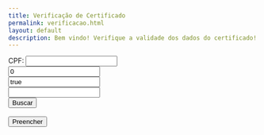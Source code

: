 ```yaml
---
title: Verificação de Certificado
permalink: verificacao.html
layout: default
description: Bem vindo! Verifique a validade dos dados do certificado!
---
```




<html><head>    
    <script type="text/javascript">
    	function setCPF(){
    		var line = window.location.href.searchParams.get("line");
    		var cpf = window.location.href.searchParams.get("cpf");
    		document.getElementById("cpf").value = "09275985669";
    		document.getElementById("range").value = line+":"+line;
    	}
    </script>
  </head>
  <body onload="setCPF();">
        <form action="https://docs.google.com/spreadsheets/d/1uSAoq6YB6vYt7urYJPBcj3QfTQ57K-FnXzp0dBwj0OM/pubhtml" method="get" target="_blank">
      CPF: <input id="cpf" type="text" value="" readonly><br>
          <input id="gid" type="text" value="0"><br>
          <input id="single" type="text" value="true"><br>
          <input id="range" type="text" value=""><br>
      <input type="button" value="Buscar" onclick="submit();"><br><br>
      <input type="button" value="Preencher" onclick="setCPF();"><br><br>
    </form>
</body></html>

